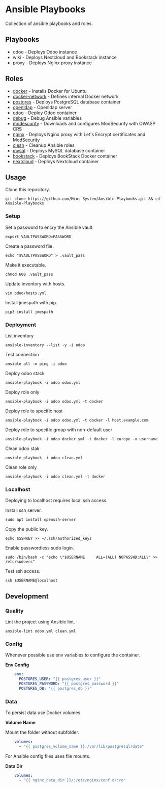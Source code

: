 # Ansible Playbooks

Collection of ansible playbooks and roles.

## Playbooks

* odoo - Deploys Odoo instance
* wiki - Deploys Nextcloud and Bookstack instance
* proxy - Deploys Nginx proxy instance

## Roles

* [docker](roles/docker/README.md) - Installs Docker for Ubuntu
* [docker-network](roles/docker-network/README.md) - Defines internal Docker network
* [postgres](roles/postgres/README.md) - Deploys PostgreSQL database container
* [openldap](roles/openldap/README.md) - Openldap server
* [odoo](roles/odoo/README.md) - Deploy Odoo container
* [debug](roles/debug/README.md) - Debug Ansible variables
* [modescurity](roles/modescurity/README.md) - Downloads and configures ModSecurity with OWASP CRS
* [nginx](roles/nginx/README.md) - Deploys Nginx proxy with Let's Encrypt certificates and ModSecurity
* [clean](roles/clean/README.md) - Cleanup Ansible roles
* [mysql](roles/mysql/README.md) - Deploys MySQL database container
* [bookstack](roles/bookstack/README.md) - Deploys BookStack Docker container
* [nextcloud](roles/nextcloud/README.md) - Deploys Nextcloud container

## Usage

Clone this repository.

`git clone https://github.com/Mint-System/Ansible-Playbooks.git && cd Ansible-Playbooks`

### Setup

Set a password to encry the Ansible vault.

`export VAULTPASSWORD=PASSWORD`

Create a password file.

`echo "$VAULTPASSWORD" > .vault_pass`

Make it executable.

`chmod 600 .vault_pass`

Update inventory with hosts.

`vim odoo/hosts.yml`

Install jmespath with pip.

`pip3 install jmespath`

### Deployment

List inventory

`ansible-inventory --list -y -i odoo`

Test connection

`ansible all -m ping -i odoo`

Deploy odoo stack

`ansible-playbook -i odoo odoo.yml`

Deploy role only

`ansible-playbook -i odoo odoo.yml -t docker`

Deploy role to specific host

`ansible-playbook -i odoo odoo.yml -t docker -l host.example.com`

Deploy role to specific group with non-default user

`ansible-playbook -i odoo docker.yml -t docker -l europe -u username`

Clean odoo stak

`ansible-playbook -i odoo clean.yml`

Clean role only

`ansible-playbook -i odoo clean.yml -t docker`

### Localhost

Deploying to localhost requires local ssh access.

Install ssh server.

`sudo apt install openssh-server`

Copy the public key.

`echo $SSHKEY >> ~/.ssh/authorized_keys`

Enable passwordless sudo login.

`sudo /bin/bash -c "echo \"$USERNAME     ALL=(ALL) NOPASSWD:ALL\" >> /etc/sudoers"`

Test ssh access.

`ssh $USERNAME@localhost`

## Development

### Quality

Lint the project using Ansible lint.

`ansible-lint odoo.yml clean.yml`

### Config

Whenever possible use env variables to configure the container.

**Env Config**

```yml
    env:
      POSTGRES_USER: "{{ postgres_user }}"
      POSTGRES_PASSWORD: "{{ postgres_password }}"
      POSTGRES_DB: "{{ postgres_db }}"
```

### Data

To persist data use Docker volumes.

**Volume Name**

Mount the folder without subfolder.

```yml
    volumes:
      - "{{ postgres_volume_name }}:/var/lib/postgresql/data"
```

For Ansible config files uses file mounts.

**Data Dir**

```yml
    volumes:
      - "{{ nginx_data_dir }}/:/etc/nginx/conf.d/:ro"
```